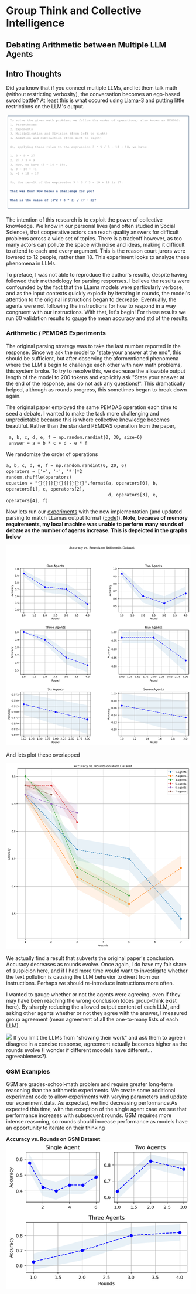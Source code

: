 # Group Think and Collective Intelligence
## Debating Arithmetic between Multiple LLM Agents

## Intro Thoughts 

Did you know that if you connect multiple LLMs, and let them talk math (without restricting verbosity), the conversation becomes an ego-based sword battle?  At least this is what occured using [Llama-3](https://huggingface.co/meta-llama/Meta-Llama-3-8B-Instruct) and putting little restrictions on the LLM's output.  

![](images/funny_challenging.png)

The intention of this research is to exploit the power of collective knowledge. We know in our personal lives (and often studied in Social Science), that cooperative actors can reach quality answers for difficult problems across a wide set of topics. There is a tradeoff however, as too many actors can pollute the space with noise and ideas, making it difficult to attend to each and every argument. This is the reason court jurors were lowered to 12 people, rather than 18. This experiment looks to analyze these phenomena in LLMs.

To preface, I was not able to reproduce the author's results, despite having followed their methodology for parsing responses.  I believe the results were confounded by the fact that the LLama models were particularly verbose, and as the input contexts quickly explode by iterating in rounds, the model's attention to the original instructions began to decrease.  Eventually, the agents were not following the instructions for how to respond in a way congruent with our instructions.  With that, let's begin! For these results we run 60 validation results to gauge the mean accuracy and std of the results. 

### Arithmetic / PEMDAS Experiments 

The original parsing strategy was to take the last number reported in the response.  Since we ask the model to "state your answer at the end", this should be sufficient, but after observing the aformentioned phenomena where the LLM's begin to challenge each other with new math problems, this system broke.  To try to resolve this, we decrease the allowable output length of the model to 200 tokens and explicitly ask "State your answer at the end of the response, and do not ask any questions!".  This dramatically helped, although as rounds progress, this sometimes began to break down again.  

The original paper employed the same PEMDAS operation each time to seed a debate.  I wanted to make the task more challenging and unpredictable because this is where collective knowledge becomes beautiful.  Rather than the standard PEMDAS operation from the paper, 

```
 a, b, c, d, e, f = np.random.randint(0, 30, size=6)
 answer = a + b * c + d - e * f
```

We randomize the order of operations
```
a, b, c, d, e, f = np.random.randint(0, 20, 6)
operators = ['+', '-', '*']*2
random.shuffle(operators)
equation = "{}{}{}{}{}{}{}{}{}".format(a, operators[0], b, operators[1], c, operators[2], 
                                       d, operators[3], e, operators[4], f)
```

Now lets run our [experiments](https://github.com/epirussky/Sak/blob/1b51f20999cbd143d7ec675c6228c567a4eae61a/Problem%203/math/gen_math_sky.py#L112) with the new implementation (and updated parsing to match LLamas output format ([code](https://github.com/epirussky/Sak/blob/1b51f20999cbd143d7ec675c6228c567a4eae61a/Problem%203/math/gen_math_sky.py#L79))).  **Note, because of memory requirements, my local machine was unable to perform many rounds of debate as the number of agents increase.  This is depeicted in the graphs below**

![](images/accuracy_vs_rounds_math.png)

And lets plot these overlapped

![](images/accuracy_vs_rounds_math_collated.png)

We actually find a result that subverts the original paper's conclusion.  Accuracy decreases as rounds evolve.  Once again, I do have my fair share of suspicion here, and if I had more time would want to investigate whether the text pollution is causing the LLM behavior to divert from our instructions.  Perhaps we should re-introduce instructions more often.  

I wanted to gauge whether or not the agents were agreeing, even if they may have been reaching the wrong conclusion (does group-think exist here).  By sharply reducing the allowed output content of each LLM, and asking other agents whether or not they agree with the answer, I measured group agreement (mean agreement of all the one-to-many lists of each LLM). 

![](images/agreement_vs_rounds.png)
If you limit the LLMs from "showing their work" and ask them to agree / disagree in a concise response, agreement actually becomes higher as the rounds evolve (I wonder if different moodels have different... agreeableness?). 


### GSM Examples 

GSM are grades-school-math problem and require greater long-term reasoning than the arithmetic experiments.  We create some additional [experiment code](https://github.com/epirussky/Sak/blob/1b51f20999cbd143d7ec675c6228c567a4eae61a/Problem%203/gsm_experiment/experiment.py#L8) to allow experiments with varying parameters and update our experiment data.  As expected, we find decreasing performance.As expected this time, with the exception of the single agent case we see that performance increases with subsequent rounds.  GSM requires more intense reasoning, so rounds should increase performance as models have an opportunity to iterate on their thinking


**Accuracy vs. Rounds on GSM Dataset**
![](images/accuracy_vs_rounds_gsm.png)

